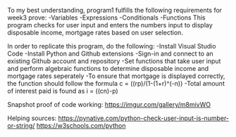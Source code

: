 To my best understanding, program1 fulfills the following requirements for week3 prove:
    -Variables
    -Expressions
    -Conditionals
    -Functions
This program checks for user input and enters the numbers input to display disposable income, mortgage rates based on user selection. 

In order to replicate this program, do the following: 
    -Install Visual Studio Code
    -Install Python and Github extensions
    -Sign-in and connect to an existing Github account and repository
    -Set functions that take user input and perform algebraic functions to determine disposable income and mortgage rates seperately
    -To ensure that mortgage is displayed correctly, the function should follow the formula c = ((rp)/(1-(1+r)^(-n))
    -Total amount of interest paid is found as i = ((cn)-p)



Snapshot proof of code working: https://imgur.com/gallery/m8mivWO

Helping sources: 
https://pynative.com/python-check-user-input-is-number-or-string/
https://w3schools.com/python
